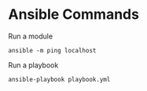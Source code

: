 # Ansible Commands


Run a module
```
ansible -m ping localhost
```

Run a playbook
```
ansible-playbook playbook.yml
```


